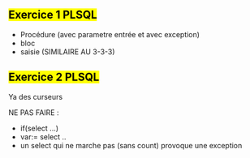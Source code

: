 ## <mark class="hltr-green format">Exercice 1 PLSQL</mark>
- Procédure (avec parametre entrée et avec exception)
- bloc
- saisie
(SIMILAIRE AU 3-3-3)
## <mark class="hltr-green format">Exercice 2 PLSQL</mark>
Ya des curseurs

NE PAS FAIRE :
- if(select ...)
- var:= select ..
- un select qui ne marche pas (sans count) provoque une exception